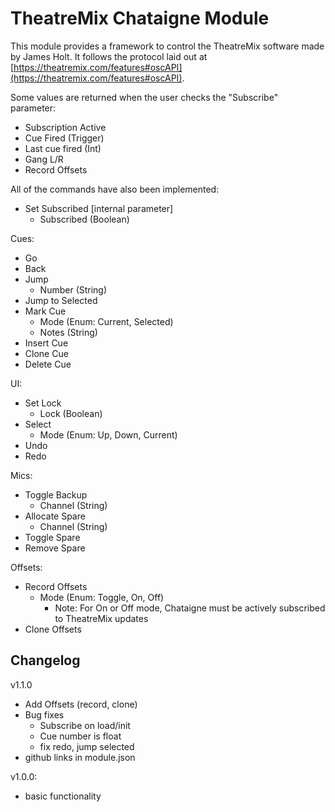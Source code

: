 # TheatreMix Chataigne Module

This module provides a framework to control the TheatreMix software made by James Holt. It follows the protocol laid out at [https://theatremix.com/features#oscAPI](https://theatremix.com/features#oscAPI).

Some values are returned when the user checks the "Subscribe" parameter:
- Subscription Active
- Cue Fired (Trigger)
- Last cue fired (Int)
- Gang L/R
- Record Offsets

All of the commands have also been implemented:

- Set Subscribed [internal parameter]
    - Subscribed (Boolean)

Cues:
- Go
- Back
- Jump
    - Number (String)
- Jump to Selected
- Mark Cue
    - Mode (Enum: Current, Selected)
    - Notes (String)
- Insert Cue
- Clone Cue
- Delete Cue

UI:
- Set Lock
    - Lock (Boolean)
- Select
    - Mode (Enum: Up, Down, Current)
- Undo
- Redo


Mics:
- Toggle Backup
    - Channel (String)
- Allocate Spare
    - Channel (String)
- Toggle Spare
- Remove Spare

Offsets:
- Record Offsets
    - Mode (Enum: Toggle, On, Off) 
        - Note: For On or Off mode, Chataigne must be actively subscribed to TheatreMix updates
- Clone Offsets


## Changelog
v1.1.0
- Add Offsets (record, clone)
- Bug fixes
    - Subscribe on load/init
    - Cue number is float
    - fix redo, jump selected
- github links in module.json

v1.0.0:
- basic functionality